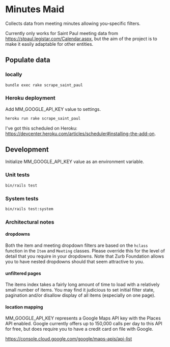 # Minutes Maid

Collects data from meeting minutes allowing you-specific filters.

Currently only works for Saint Paul meeting data from https://stpaul.legistar.com/Calendar.aspx, but the aim of the project is to make it easily adaptable for other entities.

## Populate data
### locally
```bash
bundle exec rake scrape_saint_paul
```

### Heroku deployment
Add MM_GOOGLE_API_KEY value to settings.
```bash
heroku run rake scrape_saint_paul
```
I've got this scheduled on Heroku: https://devcenter.heroku.com/articles/scheduler#installing-the-add-on.

## Development
Initialize MM_GOOGLE_API_KEY value as an environment variable.
### Unit tests
```bash
bin/rails test
```

### System tests
```bash
bin/rails test:system
```

### Architectural notes
#### dropdowns
Both the item and meeting dropdown filters are based on the `hclass` function in the `Item` and `Meeting` classes. Please override this for the level of detail that you require in your dropdowns. Note that Zurb Foundation allows you to have nested dropdowns should that seem attractive to you.

#### unfiltered pages
The items index takes a fairly long amount of time to load with a relatively small number of items. You may find it judicious to set initial filter state, pagination and/or disallow display of all items (especially on one page).

#### location mapping
MM_GOOGLE_API_KEY represents a Google Maps API key with the Places API enabled. Google currently offers up to 150,000 calls per day to this API for free, but does require you to have a credit card on file with Google.

https://console.cloud.google.com/google/maps-apis/api-list
